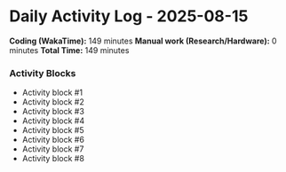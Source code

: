 # Daily Activity Log - 2025-08-15

**Coding (WakaTime):** 149 minutes
**Manual work (Research/Hardware):** 0 minutes
**Total Time:** 149 minutes

### Activity Blocks
- Activity block #1
- Activity block #2
- Activity block #3
- Activity block #4
- Activity block #5
- Activity block #6
- Activity block #7
- Activity block #8
